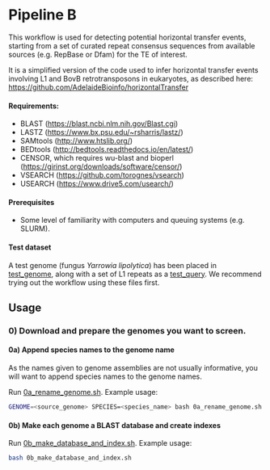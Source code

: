 # Pipeline B

This workflow is used for detecting potential horizontal transfer events, starting from a set of curated repeat consensus sequences from available sources (e.g. RepBase or Dfam) for the TE of interest. 

It is a simplified version of the code used to infer horizontal transfer events involving L1 and BovB retrotransposons in eukaryotes, as described here: https://github.com/AdelaideBioinfo/horizontalTransfer

#### Requirements:
- BLAST (https://blast.ncbi.nlm.nih.gov/Blast.cgi)
- LASTZ (https://www.bx.psu.edu/~rsharris/lastz/)
- SAMtools (http://www.htslib.org/)
- BEDtools (http://bedtools.readthedocs.io/en/latest/)
- CENSOR, which requires wu-blast and bioperl (https://girinst.org/downloads/software/censor/)
- VSEARCH (https://github.com/torognes/vsearch)
- USEARCH (https://www.drive5.com/usearch/)

#### Prerequisites
- Some level of familiarity with computers and queuing systems (e.g. SLURM).

#### Test dataset
A test genome (fungus *Yarrowia lipolytica*) has been placed in [test_genome](test_genome), along with a set of L1 repeats as a [test_query](test_query). We recommend trying out the workflow using these files first.

## Usage

### 0) Download and prepare the genomes you want to screen.

#### 0a) Append species names to the genome name
As the names given to genome assemblies are not usually informative, you will want to append species names to the genome names. 

Run [0a_rename_genome.sh](0a_rename_genome.sh). 
Example usage:
```bash
GENOME=<source_genome> SPECIES=<species_name> bash 0a_rename_genome.sh
```

#### 0b) Make each genome a BLAST database and create indexes
Run [0b_make_database_and_index.sh](0b_make_database_and_index.sh). 
Example usage: 
```bash
bash 0b_make_database_and_index.sh
```


